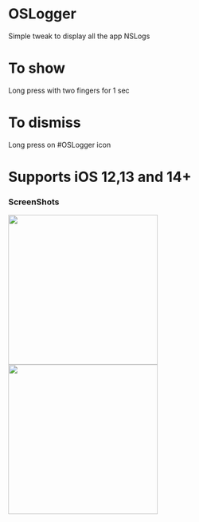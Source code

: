 # OSLogger

Simple tweak to display all the app NSLogs 

# To show
Long press with two fingers for 1 sec

# To dismiss
Long press on #OSLogger icon



# Supports iOS 12,13 and 14+

### ScreenShots


<img src="https://crazy90.com/Crazy/Files/IMG_4249.PNG" width="300"/> 


<img src="https://crazy90.com/Crazy/Files/IMG_CC1EF7F80363-1.jpeg" width="300"/> 



